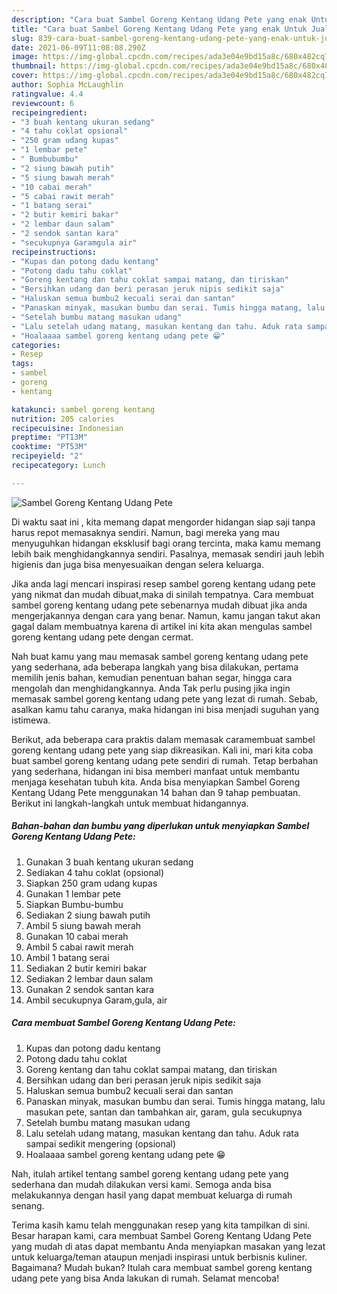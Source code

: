 ```yaml
---
description: "Cara buat Sambel Goreng Kentang Udang Pete yang enak Untuk Jualan"
title: "Cara buat Sambel Goreng Kentang Udang Pete yang enak Untuk Jualan"
slug: 839-cara-buat-sambel-goreng-kentang-udang-pete-yang-enak-untuk-jualan
date: 2021-06-09T11:08:08.290Z
image: https://img-global.cpcdn.com/recipes/ada3e04e9bd15a8c/680x482cq70/sambel-goreng-kentang-udang-pete-foto-resep-utama.jpg
thumbnail: https://img-global.cpcdn.com/recipes/ada3e04e9bd15a8c/680x482cq70/sambel-goreng-kentang-udang-pete-foto-resep-utama.jpg
cover: https://img-global.cpcdn.com/recipes/ada3e04e9bd15a8c/680x482cq70/sambel-goreng-kentang-udang-pete-foto-resep-utama.jpg
author: Sophia McLaughlin
ratingvalue: 4.4
reviewcount: 6
recipeingredient:
- "3 buah kentang ukuran sedang"
- "4 tahu coklat opsional"
- "250 gram udang kupas"
- "1 lembar pete"
- " Bumbubumbu"
- "2 siung bawah putih"
- "5 siung bawah merah"
- "10 cabai merah"
- "5 cabai rawit merah"
- "1 batang serai"
- "2 butir kemiri bakar"
- "2 lembar daun salam"
- "2 sendok santan kara"
- "secukupnya Garamgula air"
recipeinstructions:
- "Kupas dan potong dadu kentang"
- "Potong dadu tahu coklat"
- "Goreng kentang dan tahu coklat sampai matang, dan tiriskan"
- "Bersihkan udang dan beri perasan jeruk nipis sedikit saja"
- "Haluskan semua bumbu2 kecuali serai dan santan"
- "Panaskan minyak, masukan bumbu dan serai. Tumis hingga matang, lalu masukan pete, santan dan tambahkan air, garam, gula secukupnya"
- "Setelah bumbu matang masukan udang"
- "Lalu setelah udang matang, masukan kentang dan tahu. Aduk rata sampai sedikit mengering (opsional)"
- "Hoalaaaa sambel goreng kentang udang pete 😁"
categories:
- Resep
tags:
- sambel
- goreng
- kentang

katakunci: sambel goreng kentang 
nutrition: 205 calories
recipecuisine: Indonesian
preptime: "PT13M"
cooktime: "PT53M"
recipeyield: "2"
recipecategory: Lunch

---
```



![Sambel Goreng Kentang Udang Pete](https://img-global.cpcdn.com/recipes/ada3e04e9bd15a8c/680x482cq70/sambel-goreng-kentang-udang-pete-foto-resep-utama.jpg)

Di waktu  saat ini , kita memang dapat mengorder hidangan siap saji tanpa harus repot memasaknya sendiri. Namun, bagi mereka yang mau menyuguhkan hidangan eksklusif bagi orang tercinta, maka kamu memang lebih baik menghidangkannya sendiri. Pasalnya, memasak sendiri jauh lebih higienis dan juga bisa menyesuaikan dengan selera keluarga.

Jika anda lagi mencari inspirasi resep sambel goreng kentang udang pete yang nikmat dan mudah dibuat,maka di sinilah tempatnya. Cara membuat sambel goreng kentang udang pete  sebenarnya mudah dibuat jika anda mengerjakannya dengan cara yang benar. Namun, kamu jangan takut akan gagal dalam membuatnya 
karena di artikel ini kita akan mengulas sambel goreng kentang udang pete dengan cermat.  



Nah buat kamu yang mau memasak sambel goreng kentang udang pete yang sederhana, ada beberapa langkah yang bisa dilakukan, pertama memilih jenis bahan, kemudian penentuan bahan segar, hingga cara mengolah dan menghidangkannya. Anda Tak perlu pusing jika ingin memasak sambel goreng kentang udang pete yang lezat di rumah. Sebab, asalkan kamu  tahu caranya, maka hidangan ini bisa menjadi suguhan yang istimewa.

Berikut, ada beberapa cara praktis  dalam memasak caramembuat sambel goreng kentang udang pete yang siap dikreasikan. Kali ini, mari kita coba buat sambel goreng kentang udang pete sendiri di rumah. Tetap berbahan yang sederhana, hidangan ini bisa memberi manfaat untuk membantu menjaga kesehatan tubuh kita. Anda bisa menyiapkan Sambel Goreng Kentang Udang Pete menggunakan 14 bahan dan 9 tahap pembuatan. Berikut ini langkah-langkah untuk membuat hidangannya.

<!--inarticleads1-->

##### Bahan-bahan dan bumbu yang diperlukan untuk menyiapkan Sambel Goreng Kentang Udang Pete:

1. Gunakan 3 buah kentang ukuran sedang
1. Sediakan 4 tahu coklat (opsional)
1. Siapkan 250 gram udang kupas
1. Gunakan 1 lembar pete
1. Siapkan  Bumbu-bumbu
1. Sediakan 2 siung bawah putih
1. Ambil 5 siung bawah merah
1. Gunakan 10 cabai merah
1. Ambil 5 cabai rawit merah
1. Ambil 1 batang serai
1. Sediakan 2 butir kemiri bakar
1. Sediakan 2 lembar daun salam
1. Gunakan 2 sendok santan kara
1. Ambil secukupnya Garam,gula, air




<!--inarticleads2-->

##### Cara membuat Sambel Goreng Kentang Udang Pete:

1. Kupas dan potong dadu kentang
1. Potong dadu tahu coklat
1. Goreng kentang dan tahu coklat sampai matang, dan tiriskan
1. Bersihkan udang dan beri perasan jeruk nipis sedikit saja
1. Haluskan semua bumbu2 kecuali serai dan santan
1. Panaskan minyak, masukan bumbu dan serai. Tumis hingga matang, lalu masukan pete, santan dan tambahkan air, garam, gula secukupnya
1. Setelah bumbu matang masukan udang
1. Lalu setelah udang matang, masukan kentang dan tahu. Aduk rata sampai sedikit mengering (opsional)
1. Hoalaaaa sambel goreng kentang udang pete 😁




Nah, itulah artikel tentang  sambel goreng kentang udang pete  yang sederhana dan mudah dilakukan versi kami. Semoga anda bisa melakukannya dengan hasil yang dapat membuat keluarga di rumah senang. 

Terima kasih kamu telah menggunakan resep yang kita tampilkan di sini. Besar harapan kami, cara membuat  Sambel Goreng Kentang Udang Pete yang mudah di atas dapat membantu Anda menyiapkan masakan yang lezat untuk keluarga/teman ataupun menjadi inspirasi untuk berbisnis kuliner. Bagaimana? Mudah bukan? Itulah cara membuat sambel goreng kentang udang pete yang bisa Anda lakukan di rumah. Selamat mencoba!

